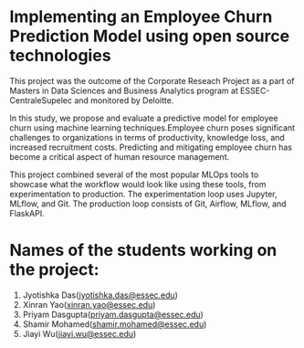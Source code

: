 # Implementing an Employee Churn Prediction Model using open source technologies

This project was the outcome of the Corporate Reseach Project as a part of Masters in Data Sciences and Business Analytics program at ESSEC-CentraleSupelec and monitored by Deloitte.

In this study, we propose and evaluate a predictive model for employee churn using machine learning techniques.Employee churn poses significant challenges to organizations in terms of productivity, knowledge loss, and increased recruitment costs. Predicting and mitigating
employee churn has become a critical aspect of human resource management. 

This project combined several of the most popular MLOps tools to showcase what the  workflow would look like using these tools, from experimentation to production. The experimentation loop uses Jupyter, MLflow, and Git. The production loop consists of Git, Airflow, MLflow, and FlaskAPI.

# Names of the students working on the project:

1. Jyotishka Das(jyotishka.das@essec.edu)
2. Xinran Yao(xinran.yao@essec.edu)
3. Priyam Dasgupta(priyam.dasgupta@essec.edu)
4. Shamir Mohamed(shamir.mohamed@essec.edu)
5. Jiayi Wu(jiayi.wu@essec.edu)
